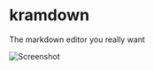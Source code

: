 kramdown
========

The markdown editor you really want

![Screenshot](https://www.dropbox.com/s/0qjrd2ql1uov8yd/kramdown.png?dl=0)